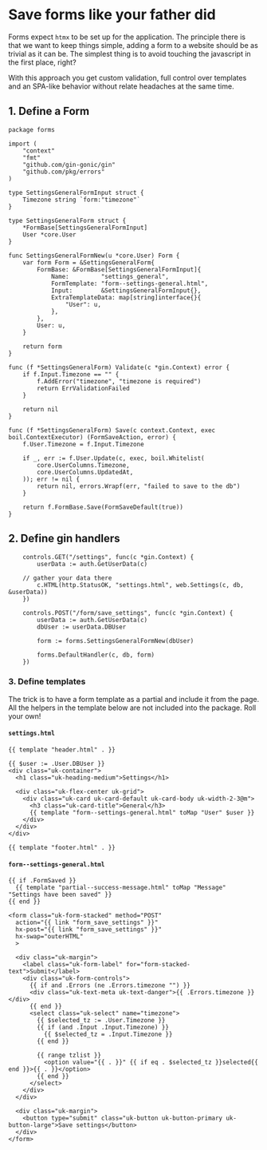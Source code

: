 # Save forms like your father did

Forms expect `htmx` to be set up for the application. The principle there
is that we want to keep things simple, adding a form to a website should
be as trivial as it can be. The simplest thing is to avoid touching
the javascript in the first place, right?

With this approach you get custom validation, full control over templates
and an SPA-like behavior without relate headaches at the same time.

## 1. Define a Form

```
package forms

import (
	"context"
	"fmt"
	"github.com/gin-gonic/gin"
	"github.com/pkg/errors"
)

type SettingsGeneralFormInput struct {
	Timezone string `form:"timezone"`
}

type SettingsGeneralForm struct {
	*FormBase[SettingsGeneralFormInput]
	User *core.User
}

func SettingsGeneralFormNew(u *core.User) Form {
	var form Form = &SettingsGeneralForm{
		FormBase: &FormBase[SettingsGeneralFormInput]{
			Name:         "settings_general",
			FormTemplate: "form--settings-general.html",
			Input:        &SettingsGeneralFormInput{},
			ExtraTemplateData: map[string]interface{}{
				"User": u,
			},
		},
		User: u,
	}

	return form
}

func (f *SettingsGeneralForm) Validate(c *gin.Context) error {
	if f.Input.Timezone == "" {
		f.AddError("timezone", "timezone is required")
		return ErrValidationFailed
	}

	return nil
}

func (f *SettingsGeneralForm) Save(c context.Context, exec boil.ContextExecutor) (FormSaveAction, error) {
	f.User.Timezone = f.Input.Timezone

	if _, err := f.User.Update(c, exec, boil.Whitelist(
		core.UserColumns.Timezone,
		core.UserColumns.UpdatedAt,
	)); err != nil {
		return nil, errors.Wrapf(err, "failed to save to the db")
	}

	return f.FormBase.Save(FormSaveDefault(true))
}
```

## 2. Define gin handlers

```
	controls.GET("/settings", func(c *gin.Context) {
		userData := auth.GetUserData(c)

    // gather your data there
		c.HTML(http.StatusOK, "settings.html", web.Settings(c, db, &userData))
	})

	controls.POST("/form/save_settings", func(c *gin.Context) {
		userData := auth.GetUserData(c)
		dbUser := userData.DBUser

		form := forms.SettingsGeneralFormNew(dbUser)

		forms.DefaultHandler(c, db, form)
	})
```

### 3. Define templates

The trick is to have a form template as a partial and include it from the page.
All the helpers in the template below are not included into the package. Roll
your own!

#### `settings.html`

```
{{ template "header.html" . }}

{{ $user := .User.DBUser }}
<div class="uk-container">
  <h1 class="uk-heading-medium">Settings</h1>

  <div class="uk-flex-center uk-grid">
    <div class="uk-card uk-card-default uk-card-body uk-width-2-3@m">
      <h3 class="uk-card-title">General</h3>
      {{ template "form--settings-general.html" toMap "User" $user }}
    </div>
  </div>
</div>

{{ template "footer.html" . }}
```

#### `form--settings-general.html`

```
{{ if .FormSaved }}
  {{ template "partial--success-message.html" toMap "Message" "Settings have been saved" }}
{{ end }}

<form class="uk-form-stacked" method="POST"
  action="{{ link "form_save_settings" }}"
  hx-post="{{ link "form_save_settings" }}"
  hx-swap="outerHTML"
  >

  <div class="uk-margin">
    <label class="uk-form-label" for="form-stacked-text">Submit</label>
    <div class="uk-form-controls">
      {{ if and .Errors (ne .Errors.timezone "") }}
      <div class="uk-text-meta uk-text-danger">{{ .Errors.timezone }}</div>
      {{ end }}
      <select class="uk-select" name="timezone">
        {{ $selected_tz := .User.Timezone }}
        {{ if (and .Input .Input.Timezone) }}
          {{ $selected_tz = .Input.Timezone }}
        {{ end }}

        {{ range tzlist }}
          <option value="{{ . }}" {{ if eq . $selected_tz }}selected{{ end }}>{{ . }}</option>
        {{ end }}
      </select>
    </div>
  </div>

  <div class="uk-margin">
    <button type="submit" class="uk-button uk-button-primary uk-button-large">Save settings</button>
  </div>
</form>
```
